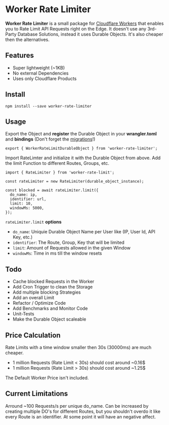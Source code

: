 # Worker Rate Limiter

**Worker Rate Limiter** is a small package for [Cloudflare Workers](https://workers.cloudflare.com/) that enables you to Rate Limit API Requests right on the Edge. It doesn't use any 3rd-Party Database Solutions, instead it uses Durable Objects. It's also cheaper then the alternatives.

## Features

* Super lightweight (~1KB)
* No external Dependencies
* Uses only Cloudflare Products


## Install
```
npm install --save worker-rate-limiter
```

## Usage

Export the Object and **register** the Durable Object in your **wrangler.toml** and **bindings** (Don't forget the [migrations](https://developers.cloudflare.com/workers/learning/using-durable-objects/#durable-object-migrations-in-wranglertoml)!)
```
export { WorkerRateLimitDurableObject } from 'worker-rate-limiter';
```


Import RateLimter and initialize it with the Durable Object from above. Add the limit Function to different Routes, Groups, etc.
```
import { RateLimiter } from 'worker-rate-limit';

const rateLimiter = new RateLimiter(durable_object_instance);

const blocked = await rateLimiter.limit({
  do_name: ip,
  identifier: url,
  limit: 10,
  windowMs: 5000,
});
```

`rateLimiter.limit` **options**
- `do_name`: Uniquie Durable Object Name per User like (IP, User Id, API Key, etc.)
- `identifier`: The Route, Group, Key that will be limited
- `limit`: Amount of Requests allowed in the given Window
- `windowMs`: Time in ms till the window resets

## Todo
- Cache blocked Requests in the Worker
- Add Cron Trigger to clean the Storage
- Add multiple blocking Strategies
- Add an overall Limit
- Refactor / Optimize Code
- Add Benchmarks and Monitor Code
- Unit-Tests
- Make the Durable Object scaleable

## Price Calculation

Rate Limits with a time window smaller then 30s (30000ms) are much cheaper.

- 1 million Requests (Rate Limit < 30s) should cost around ~0.16$
- 1 million Requests (Rate Limit > 30s) should cost around ~1.25$

The Default Worker Price isn't included.

## Current Limitations
Arround ~100 Requests/s per unique do_name. Can be increased by creating multiple DO's for different Routes, but you shouldn't overdo it like every Route is an identifier. At some point it will have an negative affect.
